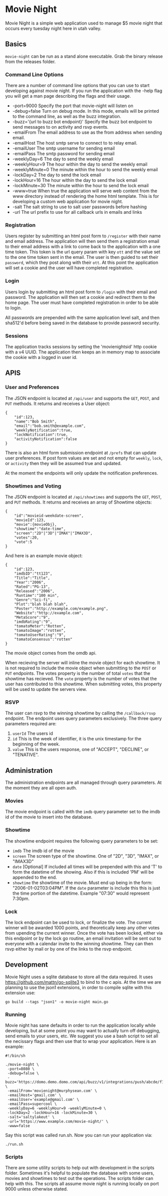 Movie Night
===

Movie Night is a simple web application used to manage $5 movie night that 
occurs every tuesday night here in utah valley.

Basics
---

`movie-night` can be run as a stand alone executable. Grab the binary release
from the releases folder.

### Command Line Options

There are a number of command line options that you can use to start developing
against movie night. If you run the application with the -help flag you will
get a man page describing the flags and their usage.

* -port=9000 Specify the port that movie-night will listen on
* -debug=false Turn on debug mode. In this mode, emails will be printed to the
    command line, as well as the buzz integration.
* -buzz='{url to buzz bot endpoint}' Specify the buzz bot endpoint to send
    messages to on activity and rsvp events.
* -emailFrom The email address to use as the from address when sending email.
* -emailHost The host smtp serve to connect to to relay email.
* -emailUser The smtp username for sending email
* -emailPass The smtp password for sending email
* -weeklyDay=6 The day to send the weekly email
* -weeklyHour=9 The hour within the day to send the weekly email
* -weeklyMinute=0 The minute within the hour to send the weekly email
* -lockDay=2 The day to send the lock email
* -lockHour=16 The hour within the day to send the lock email
* -lockMinute=30 The minute within the hour to send the lock email
* -www=true When true the application will serve web content from the www 
    directory instead of rendering the home html template. This is for
    developing a custom web application for movie night.
* -salt The salt string to use to salt user passwords before hashing
* -url The url prefix to use for all callback urls in emails and links

### Registration

Users register by submitting an html post form to `/register` with their name 
and email address. The application will then send them a registration email to
their email address with a link to come back to the application with a one time
token. This token is the url query param with key `ott` and the value set to
the one time token sent in the email. The user is then guided to set their
`password`, which they post along with their `ott`. At this point the 
application will set a cookie and the user will have completed registration.

### Login

Users login by submitting an html post form to `/login` with their email and
password. The application will then set a cookie and redirect them to the home
page. The user must have completed registration in order to be able to login.

All passwords are prepended with the same application level salt, and then 
sha512'd before being saved in the database to provide password security.

### Sessions

The application tracks sessions by setting the 'movienightsid' http cookie with
a v4 UUID. The application then keeps an in memory map to associate the cookie
with a logged in user id.

APIS
---

### User and Preferences

The JSON endpoint is located at `/api/user` and supports the `GET`, `POST`, and
`PUT` methods. It returns and receives a User object:

	{
		"id":123,
		"name":"Bob Smith",
		"email":"bob.smith@example.com",
		"weeklyNotification":true,
		"lockNotification":true,
		"activityNotification":false
	}

There is also an html form submission endpoint at `/prefs` that can update user
preferences. If post form values are set and not empty for `weekly`, `lock`, 
or `activity` then they will be assumed true and updated.

At the moment the endpoints will only update the notification preferences.

### Showtimes and Voting

The JSON endpoint is located at `/api/showtimes` and supports the `GET`, 
`POST`, and `PUT` methods. It returns and receives an array of Showtime 
objects:

	{
		"id":"movieid-weekdate-screen",
		"movieId":123,
		"movie":{movieObj},
		"showtime":"date-time",
		"screen":"2D"|"3D"|"IMAX"|"IMAX3D",
		"votes":20,
		"vote":5
	}

And here is an example movie object:

	{
		"id":123,
		"imdbID":"tt123",
		"Title":"Title",
		"Year":"2006",
		"Rated":"PG-13",
		"Released":"2006",
		"Runtime":"100 min",
		"Genre":"Sci-fi",
		"Plot":"blah blah blah",
		"Poster":"http://example.com/example.png",
		"Website":"http://example.com",
		"MetaScore":"9",
		"imdbRating":"9",
		"tomatoMeter":"Rotten",
		"tomatoImage":"rotten",
		"tomatoUserRating":"9",
		"tomatoConsensus":"rotten"
	}

The movie object comes from the omdb api.

When recieving the server will inline the movie object for each showtime. It is
not required to include the movie object when submitting to the `POST` or `PUT`
endpoints. The votes property is the number of total `votes` that the showtime 
has recieved. The `vote` property is the number of votes that the user has 
contributed to this showtime. When submitting votes, this property will be used
to update the servers view.

### RSVP

The user can rsvp to the winning showtime by calling the `/callback/rsvp` 
endpoint. The endpoint uses query parameters exclusively. The three query 
parameters required are:

1. `userId` The users id
2. `id` This is the week of identifier, it is the unix timestamp for the 
    beginning of the week.
3. `value` This is the users response, one of "ACCEPT", "DECLINE", or 
    "TENATIVE".

Administration
---

The administration endpoints are all managed through query parameters. At the
moment they are all open auth.

### Movies

The movie endpoint is called with the `imdb` query parameter set to the imdb id
of the movie to insert into the database.

### Showtime

The showtime endpoint requires the following query parameters to be set:

* `imdb` The imdb id of the movie
* `screen` The screen type of the showtime. One of "2D", "3D", "IMAX", or 
    "IMAX3D"
* `date` [Optional] If included all times will be prepended with this and 'T'
    to form the datetime of the showing. Also if this is included 'PM' will be
    appended to the end.
* `showtime` the showtime of the movie. Must end up being in the form: 
    "2006-01-02T03:04PM". If the `date` parameter is include this this is just
    the time portion of the datetime. Example "07:30" would represent 7:30pm.

### Lock

The lock endpoint can be used to lock, or finalize the vote. The current winner
will be awarded 1000 points, and theoretically keep any other votes from 
upending the current winner. Once the vote has been locked, either via this
endpoint or by the lock go routine, an email invitation will be sent out to
everyone with a calendar invite to the winning showtime. They can then rsvp
either by mail or by one of the links to the rsvp endpoint.

Development
---

Movie Night uses a sqlite database to store all the data required. It uses
https://github.com/mattn/go-sqlite3 to bind to the c apis. At the time we are
planning to use the json1 extensions, in order to compile sqlite with this 
extension use:

	go build --tags "json1" -o movie-night main.go

### Running

Movie night has sane defaults in order to run the application locally while
developing, but at some point you may want to actually turn off debugging, send
emails to your users, etc. We suggest you use a bash script to set all the
necissary flags and then use that to wrap your application. Here is an example:

	#!/bin/sh

	./movie-night \
	 -port=8080 \
	 -debug=false \
	 -buzz='https://domo.demo.domo.com/api/buzz/v1/integrations/push/abcde/f12345' \
	 -emailFrom='movienight@murphysean.com' \
	 -emailHost='gmail.com' \
	 -emailUser='example@gmail.com' \
	 -emailPass=supercool \
	 -weeklyDay=6 -weeklyHour=9 -weeklyMinute=0 \
	 -lockDay=2 -lockHour=16 -lockMinute=30 \
	 -salt='saltylakeut' \
	 -url='https://www.example.com/movie-night/' \
	 -www=false

Say this script was called run.sh. Now you can run your application via:

	./run.sh

### Scripts

There are some utility scripts to help out with development in the scripts
folder. Sometimes it's helpful to populate the database with some users, 
movies and showtimes to test out the operations. The scripts folder can help
with this. The scripts all assume movie night is running locally on port 9000
unless otherwise stated.
